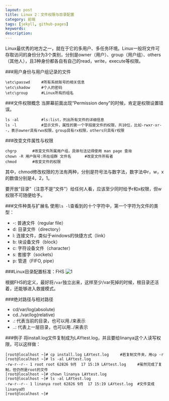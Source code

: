 ```yaml
---
layout: post
title: Linux 2：文件权限与目录配置
category: 前端
tags: [jekyll, github-pages]
keywords: 
description: 
---
```

Linux最优秀的地方之一，就在于它的多用户、多任务环境。Linux一般将文件可存取访问的身份分为3个类别，分别是owner（用户）、group（用户组）、others（其他人），且3种身份都各自有自己的read，write，execute等权限。

###用户身份与用户组记录的文件

```
\etc\passwd     #所有系统账号的相关信息
\etc\shadow     #个人的密码
\etc\group      #Linux所有的组名
```

###文件权限概念
当屏幕前面出现“Permission deny”的时候，肯定是权限设置错误。

```
ls -al          #ls:list，列出所有文件的详细信息
ls -l           #显示文件，属性的第一个字段是文件的权限，共10位，比如-rwxr-xr--，表示owner具有rwx权限，group具有rx权限，others只具有r权限
```

###改变文件属性与权限

```
chgrp       #改变文件所属用户组，具体句法记得使用 man page 查询
chown -R 用户账号:所在组群 文件名      #改变文件所有者
chmod       #改变文件的权限
```
其中，chmod修改权限的方法有两种，分别是符号法与数字法，数字法中r，w，x的数值分别是4，2，1。

要开放“目录”（注意不是“文件”）给任何人看，应该至少同时给予r和x权限，但w权限不可随便给予。

###文件种类与扩展名
使用`ls -l`查看到的十个字符中，第一个字符为文件的类型：

- -: 普通文件（regular file）
- d: 目录文件（directory）
- l: 连接文件，类似于windows的快捷方式（link）
- b: 块设备文件（block）
- c: 字符设备文件（character）
- s: 套接字（sockets）
- p: 管道（FIFO, pipe）

###Linux目录配置标准：FHS
![1](/public/img/linuxDIRTREE.gif)

根据FHS的定义，最好将`/var`独立出来，这样至少/var死掉的时候，根目录还活着，还能够进入救援模式。

###绝对路径与相对路径

- cd/var/log(absolute)
- cd../var/log(relative)
- .: 代表当前的目录，也可以用./来表示
- ..: 代表上一层目录，也可以用../来表示





###例子
将install.log文件复制成为LAYtest.log，并且要给linanya这个人读写权限，可以这样做：

```
[root@localhost ~]# cp install.log LAYtest.log     #若复制文件夹，用cp -r
[root@localhost ~]# ls -al LAYtest.log 
-rw-r--r-- 1 root root 62826 9月  17 15:19 LAYtest.log     #虽然完成了复制，但仍然是root的文件
[root@localhost ~]# chown linanya LAYtest.log 
[root@localhost ~]# ls -al LAYtest.log       
-rw-r--r-- 1 linanya root 62826 9月  17 15:19 LAYtest.log  #文件变成linanya的
[root@localhost ~]# 
```






